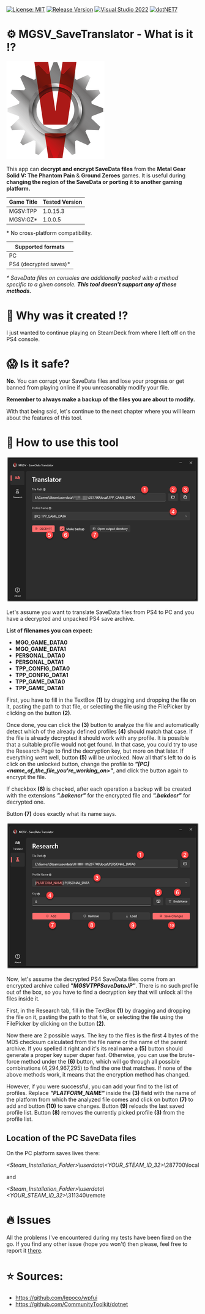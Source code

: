 [![License: MIT](https://img.shields.io/badge/License-MIT-blueviolet.svg)](https://opensource.org/licenses/MIT)
[![Release Version](https://img.shields.io/github/v/tag/mi5hmash/MGSV_SaveTranslator?label=version)](https://github.com/mi5hmash/MGSV_SaveTranslator/releases/latest)
[![Visual Studio 2022](https://img.shields.io/badge/VS%202022-blueviolet?logo=visualstudio&logoColor=white)](https://visualstudio.microsoft.com/)
[![dotNET7](https://img.shields.io/badge/.NET%207-blueviolet)](https://visualstudio.microsoft.com/)

# :gear: MGSV_SaveTranslator - What is it :interrobang:

<img src="https://github.com/mi5hmash/MGSV_SaveTranslator/blob/main/.resources/images/Logo.png" alt="Logo"/>

This app can **decrypt and encrypt SaveData files** from the **Metal Gear Solid V: The Phantom Pain** & **Ground Zeroes** games.
It is useful during **changing the region of the SaveData or porting it to another gaming platform.**

| Game Title | Tested Version |
|------------|----------------|
| MGSV:TPP   | 1.0.15.3       |
| MGSV:GZ*    | 1.0.0.5        |

\* No cross-platform compatibility.

| Supported formats      |
|------------------------|
| PC                     |
| PS4 (decrypted saves)* |

*\* SaveData files on consoles are additionally packed with a method specific to a given console. **This tool doesn't support any of these methods.***

# 🤯 Why was it created :interrobang:
I just wanted to continue playing on SteamDeck from where I left off on the PS4 console.

# :scream: Is it safe?
**No.** You can corrupt your SaveData files and lose your progress or get banned from playing online if you unreasonably modify your file.

**Remember to always make a backup of the files you are about to modify.**

With that being said, let's continue to the next chapter where you will learn about the features of this tool.

# :scroll: How to use this tool

<img src="https://github.com/mi5hmash/MGSV_SaveTranslator/blob/main/.resources/images/TranslatorPage.png" alt="TranslatorPage"/>

Let's assume you want to translate SaveData files from PS4 to PC and you have a decrypted and unpacked PS4 save archive.

**List of filenames you can expect:**
* **MGO_GAME_DATA0**
* **MGO_GAME_DATA1**
* **PERSONAL_DATA0**
* **PERSONAL_DATA1**
* **TPP_CONFIG_DATA0**
* **TPP_CONFIG_DATA1**
* **TPP_GAME_DATA0**
* **TPP_GAME_DATA1**

First, you have to fill in the TextBox **(1)** by dragging and dropping the file on it, pasting the path to that file, or selecting the file using the FilePicker by clicking on the button **(2)**.

Once done, you can click the **(3)** button to analyze the file and automatically detect which of the already defined profiles **(4)** should match that case. If the file is already decrypted it should work with any profile.
It is possible that a suitable profile would not get found. In that case, you could try to use the Research Page to find the decryption key, but more on that later. If everything went well, button **(5)** will be unlocked. Now all that's left to do is click on the unlocked button, change the profile to ***"[PC] <name_of_the_file_you're_working_on>"***, and click the button again to encrypt the file.

If checkbox **(6)** is checked, after each operation a backup will be created with the extensions ***".bakencr"*** for the encrypted file and ***".bakdecr"*** for decrypted one. 

Button **(7)** does exactly what its name says.

<img src="https://github.com/mi5hmash/MGSV_SaveTranslator/blob/main/.resources/images/ResearchPage.png" alt="ResearchPage"/>

Now, let's assume the decrypted PS4 SaveData files come from an encrypted archive called ***"MGSVTPPSaveDataJP"***. There is no such profile out of the box, so you have to find a decryption key that will unlock all the files inside it.

First, in the Research tab, fill in the TextBox **(1)** by dragging and dropping the file on it, pasting the path to that file, or selecting the file using the FilePicker by clicking on the button **(2)**.

Now there are 2 possible ways. The key to the files is the first 4 bytes of the MD5 checksum calculated from the file name or the name of the parent archive. If you spelled it right and it's its real name a **(5)** button should generate a proper key super duper fast. Otherwise, you can use the brute-force method under the **(6)** button, which will go through all possible combinations (4,294,967,295) to find the one that matches.
If none of the above methods work, it means that the encryption method has changed.

However, if you were successful, you can add your find to the list of profiles. Replace ***"PLATFORM_NAME"*** inside the **(3)** field with the name of the platform from which the analyzed file comes and click on button **(7)** to add and button **(10)** to save changes. Button **(9)** reloads the last saved profile list. Button **(8)** removes the currently picked profile **(3)** from the profile list.

## Location of the PC SaveData files
On the PC platform saves lives there: 

***<Steam_Installation_Folder>*\userdata\\*<YOUR_STEAM_ID_32>*\287700\local

and

***<Steam_Installation_Folder>*\userdata\\*<YOUR_STEAM_ID_32>*\311340\remote

# :fire: Issues
All the problems I've encountered during my tests have been fixed on the go. If you find any other issue (hope you won't) then please, feel free to report it [there](https://github.com/mi5hmash/MGSV_SaveTranslator/issues).
# :star: Sources:
* https://github.com/lepoco/wpfui
* https://github.com/CommunityToolkit/dotnet
